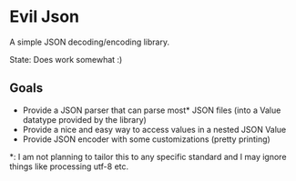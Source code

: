 # Evil Json

A simple JSON decoding/encoding library.

State: Does work somewhat :)

## Goals
- Provide a JSON parser that can parse most\* JSON files (into a Value datatype provided by the library)
- Provide a nice and easy way to access values in a nested JSON Value
- Provide JSON encoder with some customizations (pretty printing)

\*: I am not planning to tailor this to any specific standard and I may ignore things like processing utf-8 etc.

